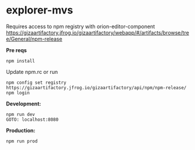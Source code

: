 # explorer-mvs

Requires access to npm registry with orion-editor-component
https://gizaartifactory.jfrog.io/gizaartifactory/webapp/#/artifacts/browse/tree/General/npm-release

**Pre reqs**
```
npm install
```
Update npm.rc or run 
```
npm config set registry https://gizaartifactory.jfrog.io/gizaartifactory/api/npm/npm-release/
npm login
```

**Development:**
```
npm run dev 
GOTO: localhost:8080
```
**Production:**
```
npm run prod
```
